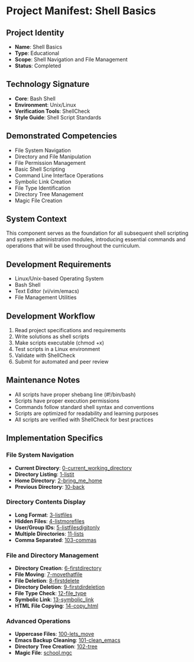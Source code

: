 # Project Manifest: Shell Basics

## Project Identity
- **Name**: Shell Basics
- **Type**: Educational
- **Scope**: Shell Navigation and File Management
- **Status**: Completed

## Technology Signature
- **Core**: Bash Shell
- **Environment**: Unix/Linux
- **Verification Tools**: ShellCheck
- **Style Guide**: Shell Script Standards

## Demonstrated Competencies
- File System Navigation
- Directory and File Manipulation
- File Permission Management
- Basic Shell Scripting
- Command Line Interface Operations
- Symbolic Link Creation
- File Type Identification
- Directory Tree Management
- Magic File Creation

## System Context
This component serves as the foundation for all subsequent shell scripting and system administration modules, introducing essential commands and operations that will be used throughout the curriculum.

## Development Requirements
- Linux/Unix-based Operating System
- Bash Shell
- Text Editor (vi/vim/emacs)
- File Management Utilities

## Development Workflow
1. Read project specifications and requirements
2. Write solutions as shell scripts
3. Make scripts executable (chmod +x)
4. Test scripts in a Linux environment
5. Validate with ShellCheck
6. Submit for automated and peer review

## Maintenance Notes
- All scripts have proper shebang line (#!/bin/bash)
- Scripts have proper execution permissions
- Commands follow standard shell syntax and conventions
- Scripts are optimized for readability and learning purposes
- All scripts are verified with ShellCheck for best practices

## Implementation Specifics

### File System Navigation
- **Current Directory**: [0-current_working_directory](./0-current_working_directory)
- **Directory Listing**: [1-listit](./1-listit)
- **Home Directory**: [2-bring_me_home](./2-bring_me_home)
- **Previous Directory**: [10-back](./10-back)

### Directory Contents Display
- **Long Format**: [3-listfiles](./3-listfiles)
- **Hidden Files**: [4-listmorefiles](./4-listmorefiles)
- **User/Group IDs**: [5-listfilesdigitonly](./5-listfilesdigitonly)
- **Multiple Directories**: [11-lists](./11-lists)
- **Comma Separated**: [103-commas](./103-commas)

### File and Directory Management
- **Directory Creation**: [6-firstdirectory](./6-firstdirectory)
- **File Moving**: [7-movethatfile](./7-movethatfile)
- **File Deletion**: [8-firstdelete](./8-firstdelete)
- **Directory Deletion**: [9-firstdirdeletion](./9-firstdirdeletion)
- **File Type Check**: [12-file_type](./12-file_type)
- **Symbolic Link**: [13-symbolic_link](./13-symbolic_link)
- **HTML File Copying**: [14-copy_html](./14-copy_html)

### Advanced Operations
- **Uppercase Files**: [100-lets_move](./100-lets_move)
- **Emacs Backup Cleaning**: [101-clean_emacs](./101-clean_emacs)
- **Directory Tree Creation**: [102-tree](./102-tree)
- **Magic File**: [school.mgc](./school.mgc)